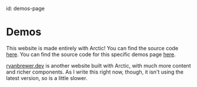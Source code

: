 id: demos-page

# Demos

This website is made entirely with Arctic!
You can find the source code [here](https://github.com/RyanBrewer317/arctic-framework-org/).
You can find the source code for this specific demos page [here](https://github.com/RyanBrewer317/arctic-framework-org/blob/main/src/demos.gleam).

[ryanbrewer.dev](https://ryanbrewer.dev) is another website built with Arctic, 
with much more content and richer components.
As I write this right now, though, it isn't using the latest version, so is a little slower.